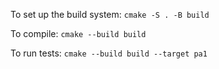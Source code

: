 To set up the build system: `cmake -S . -B build`

To compile: `cmake --build build`

To run tests: `cmake --build build --target pa1`

